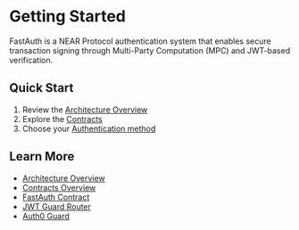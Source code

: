# Getting Started

FastAuth is a NEAR Protocol authentication system that enables secure transaction signing through Multi-Party Computation (MPC) and JWT-based verification.

## Quick Start

1. Review the [Architecture Overview](./architecture_overview.md)
2. Explore the [Contracts](./architecture_contracts_overview.md)
3. Choose your [Authentication method](./auth0.md)

## Learn More

- [Architecture Overview](./architecture_overview.md)
- [Contracts Overview](./architecture_contracts_overview.md)
- [FastAuth Contract](./architecture_contracts_fa.md)
- [JWT Guard Router](./architecture_contracts_jwt-guard-router.md)
- [Auth0 Guard](./architecture_contracts_auth0-guard.md)
